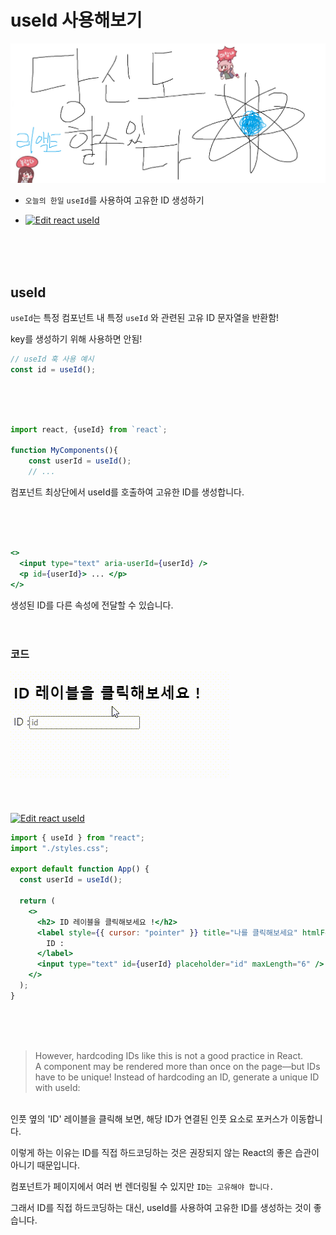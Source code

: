 # useId 사용해보기

![Alt text](../images/canIReactBG/%EB%8B%B9%EC%8B%A0%EB%8F%84%ED%95%A0%EC%88%98%EC%9E%88%EB%8B%A4%EB%A6%AC%EC%95%A1%ED%8A%B8.png)

- `오늘의 한일` `useId`를 사용하여 고유한 ID 생성하기
- [![Edit react useId](https://codesandbox.io/static/img/play-codesandbox.svg)](https://codesandbox.io/s/react-useid-t4vwn6?autoresize=1&fontsize=14&hidenavigation=1&module=%2Fsrc%2FApp.js&theme=dark)

  <br/>
  <br/>
  <br/>

## useId

`useId`는 특정 컴포넌트 내 특정 `useId` 와 관련된 고유 ID 문자열을 반환함!

key를 생성하기 위해 사용하면 안됨!

```jsx
// useId 훅 사용 예시
const id = useId();
```

<br/>
<br/>
<br/>

```jsx
import react, {useId} from `react`;

function MyComponents(){
    const userId = useId();
    // ...
```

컴포넌트 최상단에서 useId를 호출하여 고유한 ID를 생성합니다.

<br/>
<br/>
<br/>

```jsx
<>
  <input type="text" aria-userId={userId} />
  <p id={userId}> ... </p>
</>
```

생성된 ID를 다른 속성에 전달할 수 있습니다.
<br/>
<br/>
<br/>

### 코드

![Alt text](images/1016useId/useId1.gif)
<br/>
<br/>
<br/>
<br/>
[![Edit react useId](https://codesandbox.io/static/img/play-codesandbox.svg)](https://codesandbox.io/s/react-useid-9dg93p?autoresize=1&fontsize=14&hidenavigation=1&theme=dark)

```jsx
import { useId } from "react";
import "./styles.css";

export default function App() {
  const userId = useId();

  return (
    <>
      <h2> ID 레이블을 클릭해보세요 !</h2>
      <label style={{ cursor: "pointer" }} title="나를 클릭해보세요" htmlFor={userId}>
        ID :
      </label>
      <input type="text" id={userId} placeholder="id" maxLength="6" />
    </>
  );
}
```

<br/>
<br/>
<br/>

<blockquote>
However, hardcoding IDs like this is not a good practice in React. <br />A component may be rendered more than once on the page—but IDs have to be unique! Instead of hardcoding an ID, generate a unique ID with useId:
</blockquote>
<br/>
인풋 옆의 'ID' 레이블을 클릭해 보면, 해당 ID가 연결된 인풋 요소로 포커스가 이동합니다.

이렇게 하는 이유는 ID를 직접 하드코딩하는 것은 권장되지 않는 React의 좋은 습관이 아니기 때문입니다.

컴포넌트가 페이지에서 여러 번 렌더링될 수 있지만 `ID는 고유해야 합니다.`

그래서 ID를 직접 하드코딩하는 대신, useId를 사용하여 고유한 ID를 생성하는 것이 좋습니다.
